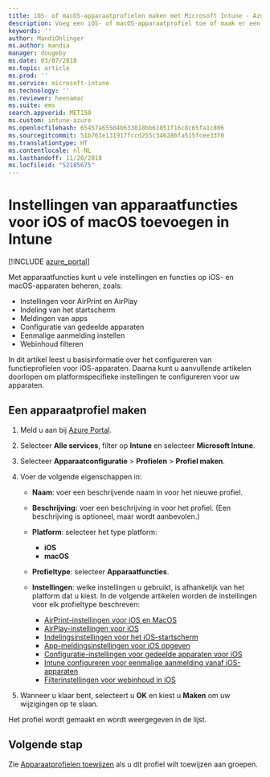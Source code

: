 ```yaml
---
title: iOS- of macOS-apparaatprofielen maken met Microsoft Intune - Azure | Microsoft Docs
description: Voeg een iOS- of macOS-apparaatprofiel toe of maak er een, configureer instellingen voor AirPrint en AirPlay, bepaal de indeling van het startscherm en configureer instellingen voor app-meldingen, gedeelde apparaten, eenmalige aanmelding en het filteren van webinhoud in Microsoft Intune.
keywords: ''
author: MandiOhlinger
ms.author: mandia
manager: dougeby
ms.date: 03/07/2018
ms.topic: article
ms.prod: ''
ms.service: microsoft-intune
ms.technology: ''
ms.reviewer: heenamac
ms.suite: ems
search.appverid: MET150
ms.custom: intune-azure
ms.openlocfilehash: 65457a65504b633018bb61851f16c8c65fa1c806
ms.sourcegitcommit: 51b763e131917fccd255c346286fa515fcee33f0
ms.translationtype: HT
ms.contentlocale: nl-NL
ms.lasthandoff: 11/20/2018
ms.locfileid: "52185675"
---
```

# <a name="add-ios-or-macos-device-feature-settings-in-intune"></a>Instellingen van apparaatfuncties voor iOS of macOS toevoegen in Intune

[!INCLUDE [azure_portal](./includes/azure_portal.md)]

Met apparaatfuncties kunt u vele instellingen en functies op iOS- en macOS-apparaten beheren, zoals:

- Instellingen voor AirPrint en AirPlay
- Indeling van het startscherm
- Meldingen van apps
- Configuratie van gedeelde apparaten
- Eenmalige aanmelding instellen
- Webinhoud filteren

In dit artikel leest u basisinformatie over het configureren van functieprofielen voor iOS-apparaten. Daarna kunt u aanvullende artikelen doorlopen om platformspecifieke instellingen te configureren voor uw apparaten.

## <a name="create-a-device-profile"></a>Een apparaatprofiel maken

1. Meld u aan bij [Azure Portal](https://portal.azure.com).
2. Selecteer **Alle services**, filter op **Intune** en selecteer **Microsoft Intune**.
3. Selecteer **Apparaatconfiguratie** > **Profielen** > **Profiel maken**.
4. Voer de volgende eigenschappen in:

   - **Naam**: voer een beschrijvende naam in voor het nieuwe profiel.
   - **Beschrijving:** voer een beschrijving in voor het profiel. (Een beschrijving is optioneel, maar wordt aanbevolen.)
   - **Platform**: selecteer het type platform:
     - **iOS**
     - **macOS**
   - **Profieltype**: selecteer **Apparaatfuncties**.
   - **Instellingen**: welke instellingen u gebruikt, is afhankelijk van het platform dat u kiest. In de volgende artikelen worden de instellingen voor elk profieltype beschreven:

     - [AirPrint-instellingen voor iOS en MacOS](air-print-settings-ios-macos.md)
     - [AirPlay-instellingen voor iOS](airplay-settings-ios.md)
     - [Indelingsinstellingen voor het iOS-startscherm](home-screen-settings-ios.md)
     - [App-meldingsinstellingen voor iOS opgeven](app-notification-settings-ios.md)
     - [Configuratie-instellingen voor gedeelde apparaten voor iOS](shared-device-settings-ios.md)
     - [Intune configureren voor eenmalige aanmelding vanaf iOS-apparaten](sso-ios.md)
     - [Filterinstellingen voor webinhoud in iOS](web-content-filter-settings-ios.md)

5. Wanneer u klaar bent, selecteert u **OK** en kiest u **Maken** om uw wijzigingen op te slaan.

Het profiel wordt gemaakt en wordt weergegeven in de lijst.

## <a name="next-step"></a>Volgende stap

Zie [Apparaatprofielen toewijzen](device-profile-assign.md) als u dit profiel wilt toewijzen aan groepen.